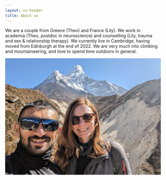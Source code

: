 ```yaml
---
layout: no-header
title: About us
---
```


We are a couple from Greece (Theo) and France (Lily). We work in academia (Theo, postdoc in neuroscience) and counselling (Lily, trauma and sex & relationship therapy). We currently live in Cambridge, having moved from Edinburgh at the end of 2022. We are very much into climbing and mountaineering, and love to spend time outdoors in general. 

<img src="/images/selfie.jpg" alt="This is us" width="800"/>